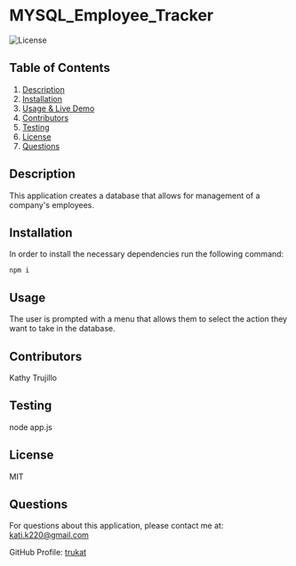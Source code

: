 # MYSQL_Employee_Tracker
  ![License](https://img.shields.io/badge/license-MIT-blue.svg)
 
  ## Table of Contents
  1. [Description](#projectDescription)
  2. [Installation](#installation)
  3. [Usage & Live Demo](#usage)
  4. [Contributors](#contributors)
  5. [Testing](#testing)
  6. [License](#license)
  7. [Questions](#questions)

  ## Description 
  This application creates a database that allows for management of a company's employees.
    
  ## Installation
    
  In order to install the necessary dependencies run the following command:
  ```
  npm i
  ```

  ## Usage
  The user is prompted with a menu that allows them to select the action they want to take in the database.

  

  ## Contributors
  Kathy Trujillo

  ## Testing
  node app.js

  ## License
  MIT

  ## Questions
  For questions about this application, please contact me at: kati.k220@gmail.com

  GitHub Profile: [trukat](https://github.com/trukat/)